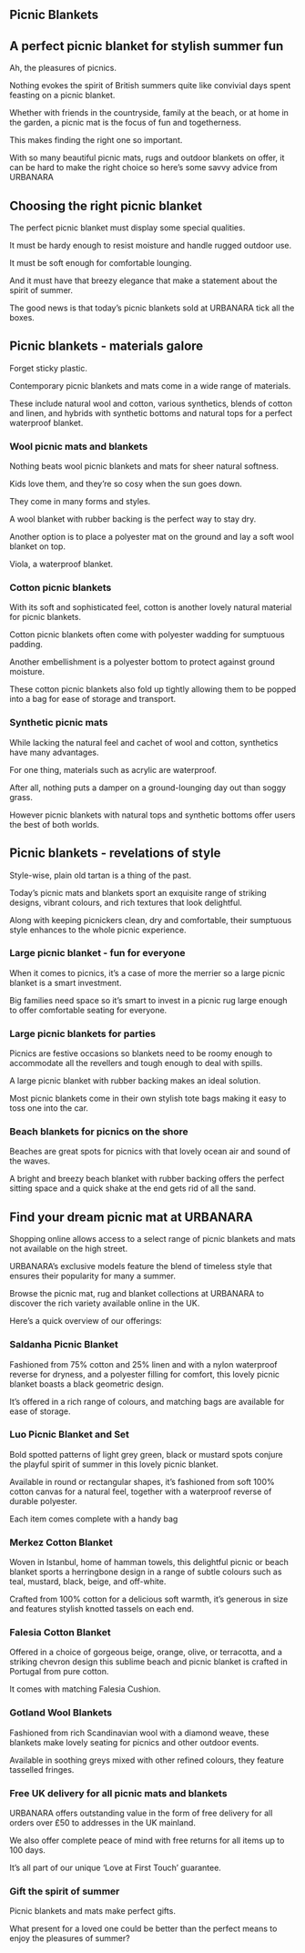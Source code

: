 Picnic Blankets
---------------

A perfect picnic blanket for stylish summer fun
-----------------------------------------------

Ah, the pleasures of picnics.

Nothing evokes the spirit of British summers quite like convivial days spent feasting on a picnic blanket.

Whether with friends in the countryside, family at the beach, or at home in the garden, a picnic mat is the focus of fun and togetherness.

This makes finding the right one so important.

With so many beautiful picnic mats, rugs and outdoor blankets on offer, it can be hard to make the right choice so here’s some savvy advice from URBANARA

Choosing the right picnic blanket
---------------------------------

The perfect picnic blanket must display some special qualities.

It must be hardy enough to resist moisture and handle rugged outdoor use.

It must be soft enough for comfortable lounging.

And it must have that breezy elegance that make a statement about the spirit of summer.

The good news is that today’s picnic blankets sold at URBANARA tick all the boxes.

Picnic blankets - materials galore
----------------------------------

Forget sticky plastic.

Contemporary picnic blankets and mats come in a wide range of materials.

These include natural wool and cotton, various synthetics, blends of cotton and linen, and hybrids with synthetic bottoms and natural tops for a perfect waterproof blanket.

### Wool picnic mats and blankets

Nothing beats wool picnic blankets and mats for sheer natural softness.

Kids love them, and they’re so cosy when the sun goes down.

They come in many forms and styles.

A wool blanket with rubber backing is the perfect way to stay dry.

Another option is to place a polyester mat on the ground and lay a soft wool blanket on top.

Viola, a waterproof blanket.

### Cotton picnic blankets

With its soft and sophisticated feel, cotton is another lovely natural material for picnic blankets.

Cotton picnic blankets often come with polyester wadding for sumptuous padding.

Another embellishment is a polyester bottom to protect against ground moisture.

These cotton picnic blankets also fold up tightly allowing them to be popped into a bag for ease of storage and transport.

### Synthetic picnic mats

While lacking the natural feel and cachet of wool and cotton, synthetics have many advantages.

For one thing, materials such as acrylic are waterproof.

After all, nothing puts a damper on a ground-lounging day out than soggy grass.

However picnic blankets with natural tops and synthetic bottoms offer users the best of both worlds.

Picnic blankets - revelations of style
--------------------------------------

Style-wise, plain old tartan is a thing of the past.

Today’s picnic mats and blankets sport an exquisite range of striking designs, vibrant colours, and rich textures that look delightful.

Along with keeping picnickers clean, dry and comfortable, their sumptuous style enhances to the whole picnic experience.

### Large picnic blanket - fun for everyone

When it comes to picnics, it’s a case of more the merrier so a large picnic blanket is a smart investment.

Big families need space so it’s smart to invest in a picnic rug large enough to offer comfortable seating for everyone.

### Large picnic blankets for parties

Picnics are festive occasions so blankets need to be roomy enough to accommodate all the revellers and tough enough to deal with spills.

A large picnic blanket with rubber backing makes an ideal solution.

Most picnic blankets come in their own stylish tote bags making it easy to toss one into the car.

### Beach blankets for picnics on the shore

Beaches are great spots for picnics with that lovely ocean air and sound of the waves.

A bright and breezy beach blanket with rubber backing offers the perfect sitting space and a quick shake at the end gets rid of all the sand.

Find your dream picnic mat at URBANARA
--------------------------------------

Shopping online allows access to a select range of picnic blankets and mats not available on the high street.

URBANARA’s exclusive models feature the blend of timeless style that ensures their popularity for many a summer.

Browse the picnic mat, rug and blanket collections at URBANARA to discover the rich variety available online in the UK.

Here’s a quick overview of our offerings:

### Saldanha Picnic Blanket

Fashioned from 75% cotton and 25% linen and with a nylon waterproof reverse for dryness, and a polyester filling for comfort, this lovely picnic blanket boasts a black geometric design.

It’s offered in a rich range of colours, and matching bags are available for ease of storage.

### Luo Picnic Blanket and Set

Bold spotted patterns of light grey green, black or mustard spots conjure the playful spirit of summer in this lovely picnic blanket.

Available in round or rectangular shapes, it’s fashioned from soft 100% cotton canvas for a natural feel, together with a waterproof reverse of durable polyester.

Each item comes complete with a handy bag

### Merkez Cotton Blanket

Woven in Istanbul, home of hamman towels, this delightful picnic or beach blanket sports a herringbone design in a range of subtle colours such as teal, mustard, black, beige, and off-white.

Crafted from 100% cotton for a delicious soft warmth, it’s generous in size and features stylish knotted tassels on each end.

### Falesia Cotton Blanket

Offered in a choice of gorgeous beige, orange, olive, or terracotta, and a striking chevron design this sublime beach and picnic blanket is crafted in Portugal from pure cotton.

It comes with matching Falesia Cushion.

### Gotland Wool Blankets

Fashioned from rich Scandinavian wool with a diamond weave, these blankets make lovely seating for picnics and other outdoor events.

Available in soothing greys mixed with other refined colours, they feature tasselled fringes.

### Free UK delivery for all picnic mats and blankets

URBANARA offers outstanding value in the form of free delivery for all orders over £50 to addresses in the UK mainland.

We also offer complete peace of mind with free returns for all items up to 100 days.

It’s all part of our unique ‘Love at First Touch’ guarantee.

### Gift the spirit of summer

Picnic blankets and mats make perfect gifts.

What present for a loved one could be better than the perfect means to enjoy the pleasures of summer?



